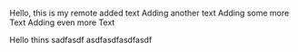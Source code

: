 Hello, this is my remote added text
Adding another text
Adding some more Text
Adding even more Text

Hello thins sadfasdf
asdfasdfasdfasdf

